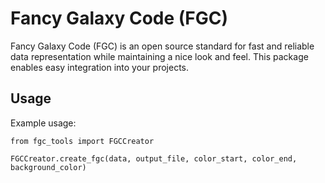 # Fancy Galaxy Code (FGC)

Fancy Galaxy Code (FGC) is an open source standard for fast and reliable data representation while maintaining a nice look and feel.
This package enables easy integration into your projects.

## Usage
Example usage:  
```
from fgc_tools import FGCCreator

FGCCreator.create_fgc(data, output_file, color_start, color_end, background_color)
```